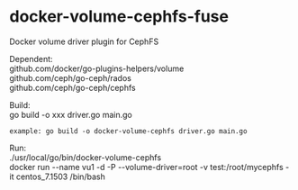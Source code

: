 # docker-volume-cephfs-fuse
Docker volume driver plugin for CephFS

Dependent: <br>
github.com/docker/go-plugins-helpers/volume <br>
github.com/ceph/go-ceph/rados <br>
github.com/ceph/go-ceph/cephfs <br>


Build: <br>
go build -o xxx driver.go main.go <br>

`example:
go build -o docker-volume-cephfs driver.go main.go`

Run: <br>
./usr/local/go/bin/docker-volume-cephfs <br>
docker run --name vu1 -d -P --volume-driver=root -v test:/root/mycephfs -it centos_7.1503 /bin/bash <br>

